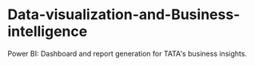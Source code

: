 # Data-visualization-and-Business-intelligence
Power BI: Dashboard and report generation for  TATA's business insights. 

